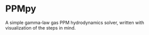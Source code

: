# PPMpy

A simple gamma-law gas PPM hydrodynamics solver, written with
visualization of the steps in mind.
